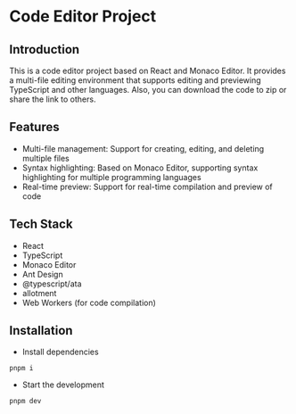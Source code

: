 # Code Editor Project

## Introduction

This is a code editor project based on React and Monaco Editor. It provides a multi-file editing environment that supports editing and previewing TypeScript and other languages. Also, you can download the code to zip or share the link to others.

## Features

- Multi-file management: Support for creating, editing, and deleting multiple files
- Syntax highlighting: Based on Monaco Editor, supporting syntax highlighting for multiple programming languages
- Real-time preview: Support for real-time compilation and preview of code

## Tech Stack

- React
- TypeScript
- Monaco Editor
- Ant Design
- @typescript/ata
- allotment
- Web Workers (for code compilation)

## Installation

- Install dependencies

```
pnpm i
```

- Start the development

```
pnpm dev
```
